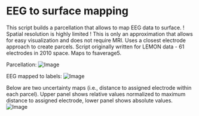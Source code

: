 # EEG to surface mapping

This script builds a parcellation that allows to map EEG data to surface. ! Spatial resolution is highly limited ! This is only an approximation that allows for easy visualization and does not require MRI.
Uses a closest electrode approach to create parcels. Script originally written for LEMON data - 61 electrodes in 2010 space. Maps to fsaverage5.

Parcellation:
![Image](https://github.com/user-attachments/assets/6094089f-7a04-4daa-9bdf-3093770f495b)

EEG mapped to labels:
![Image](https://github.com/user-attachments/assets/56a2c71c-fd38-4bf1-b818-1dc91eb84cb0)

Below are two uncertainty maps (i.e., distance to assigned electrode within each parcel). Upper panel shows relative values normalized to maximum distance to assigned electrode, lower panel shows absolute values. 
![Image](https://github.com/user-attachments/assets/afb0855d-5b1c-4231-bb14-e183488324cc)

